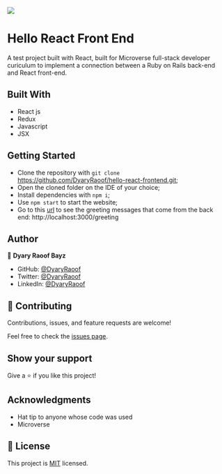 ![](https://img.shields.io/badge/Microverse-blueviolet)

# Hello React Front End

A test project built with React, built for Microverse full-stack developer curiculum to implement a connection between a Ruby on Rails back-end and React front-end.

## Built With

- React js
- Redux
- Javascript
- JSX

## Getting Started

- Clone the repository with `git clone` https://github.com/DyaryRaoof/hello-react-frontend.git;
- Open the cloned folder on the IDE of your choice;
- Install dependencies with `npm i`;
- Use `npm start` to start the website;
- Go to this [url](http://localhost:3000/greeting) to see the greeting messages that come from the back end: http://localhost:3000/greeting

## Author

👤 **Dyary Raoof Bayz**

- GitHub: [@DyaryRaoof](https://github.com/DyaryRaoof)
- Twitter: [@DyaryRaoof](https://twitter.com/DyaryRaoof)
- LinkedIn: [@DyaryRaoof](https://linkedin.com/in/DyaryRaoof)

## 🤝 Contributing

Contributions, issues, and feature requests are welcome!

Feel free to check the [issues page](../../issues/).

## Show your support

Give a ⭐️ if you like this project!

## Acknowledgments

- Hat tip to anyone whose code was used
- Microverse

## 📝 License

This project is [MIT](./MIT.md) licensed.
